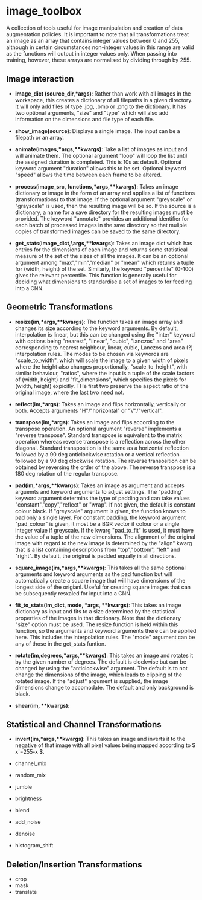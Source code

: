# image_toolbox

A collection of tools useful for image manipulation and creation of data augmentation policies. It is important to note that all transformations treat an image as an array that contains integer values between 0 and 255, although in certain circumstances non-integer values in this range are valid as the functions will output in integer values only. When passing into training, however, these arrays are normalised by dividing through by 255.

## Image interaction

- **image_dict (source_dir,\*args)**: Rather than work with all images in the workspace, this creates a dictionary of all filepaths in a given directory. It will only add files of type .jpg, .bmp or .png to the dictionary. It has two optional arguments, "size" and "type" which will also add information on the dimensions and file type of each file.

- **show_image(source)**: Displays a single image. The input can be a filepath or an array. 

- **animate(images,\*args,\*\*kwargs)**: Take a list of images as input and will animate them. The optional argument "loop" will loop the list until the assigned duration is completed. This is 10s as default. Optional keyword argument "duration" allows this to be set. Optional keyword "speed" allows the time between each frame to be altered. 

- **process(image_src, functions,\*args,\*\*kwargs)**: Takes an image dictionary or image in the form of an array and applies a list of functions (transformations) to that image. If the optional argument "greyscale" or "grayscale" is used, then the resulting image will be so. If the source is a dictionary, a name for a save directory for the resulting images must be provided. The keyword "annotate" provides an additional identifier for each batch of processed images in the save directory so that muliple copies of transformed images can be saved to the same directory.

- **get_stats(image_dict,\args,\*\*kwargs)**: Takes an image dict which has entries for the dimensions of each image and returns some statistical measure of the set of the sizes of all the images. It can be an optional argument among "max","min","median" or "mean" which returns a tuple for (width, height) of the set. Similarly, the keyword "percentile" (0-100) gives the relevant percentile. This function is generally useful for deciding what dimensions to standardise a set of images to for feeding into a CNN.

## Geometric Transformations

- **resize(im,\*args,\*\*kwargs)**: The function takes an image array and changes its size according to the keyword arguments. By default, interpolation is linear, but this can be changed using the "inter" keyword with options being "nearest", "linear", "cubic", "lanczos" and "area" corresponding to nearest neighbour, linear, cubic, Lanczos and area (?) interpolation rules. The modes to be chosen via keywords are "scale_to_width", which will scale the image to a given width of pixels where the height also changes proportionally, "scale_to_height", with similar behaviour, "ratios", where the input is a tuple of the scale factors of (width, height) and "fit_dimensions", which specifies the pixels for (width, height) expicitly. THe first two preserve the aspect ratio of the original image, where the last two need not. 

- **reflect(im,\*args)**: Takes an image and flips horizontally, vertically or both. Accepts arguments "H"/"horizontal" or "V"/"vertical".

- **transpose(im,\*args)**: Takes an image and flips according to the transpose operation.  An optional argument "reverse" implements a "reverse transpose". Standard transpose is equivalent to the matrix operation whereas reverse transpose is a reflection across the other diagonal. Standard transposition is the same as a horizontal reflection followed by a 90 deg anticlockwise rotation or a vertical reflection followed by a 90 deg clockwise rotation. The reverse transosition can be obtained by reversing the order of the above. The reverse transpose is a 180 deg rotation of the regular transpose.

- **pad(im,\*args,\*\*kwargs)**: Takes an image as argument and accepts arguemts and keyword arguments to adjust settings. The "padding" keyword argument determins the type of padding and can take values "constant","copy","reflect" or "wrap". If not given, the default is constant colour black. If "greyscale" argument is given, the function knows to pad only a single layer. For constant padding, the keyword argument "pad_colour" is given, it most be a BGR vector if colour or a single integer value if greyscale. If the kwarg "pad_to_fit" is used, it must have the value of a tuple of the new dimensions. The alignment of the original image with regard to the new image is determined by the "align" kwarg that is a list containing descriptions from "top","bottom", "left" and "right". By default, the original is padded equally in all directions. 

- **square_image(im,\*args,\*\*kwargs)**: This takes all the same optional arguments and keyword arguments as the pad function but will automatically create a square image that will have dimensions of the longest side of the origianl. Useful for creating square images that can be subsequently resxaled for input into a CNN.

- **fit_to_stats(im_dict, mode, \*args, \*\*kwargs)**: This takes an image dictionary as input and fits to a size determined by the statistical properties of the images in that dictionary. Note that the dictionary "size" option must be used. The resize function is held within this function, so the arguments and keyword arguments there can be applied here. This includes the interpolation rules. The "mode" argument can be any of those in the get_stats funtion. 

- **rotate(im,degrees,\*args,\*\*kwargs)**: This takes an image and rotates it by the given number of degrees. The default is clockwise but can be changed by using the "anticlockwise" argument. The default is to not change the dimensions of the image, which leads to clipping of the rotated image. If the "adjust" argument is supplied, the image dimensions change to accomodate. The default and only background is black.

- **shear(im, \*\*kwargs)**:


## Statistical and Channel Transformations

- **invert(im,\*args,\*\*kwargs)**: This takes an image and inverts it to the negative of that image with all pixel values being mapped according to $ x'=255-x $.

- channel_mix
- random_mix
- jumble
- brightness
- blend
- add_noise
- denoise
- histogram_shift

## Deletion/Insertion Transformations

- crop
- mask
- translate
